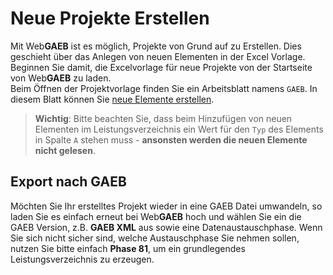 # Neue Projekte Erstellen

Mit Web**GAEB** ist es möglich, Projekte von Grund auf zu Erstellen. Dies geschieht über das Anlegen von neuen Elementen in der Excel Vorlage.  
Beginnen Sie damit, die Excelvorlage für neue Projekte von der Startseite von Web**GAEB** zu laden.  
Beim Öffnen der Projektvorlage finden Sie ein Arbeitsblatt namens `GAEB`. In diesem Blatt können Sie [neue Elemente erstellen](elemente_hinzufuegen.md).

> **Wichtig**: Bitte beachten Sie, dass beim Hinzufügen von neuen Elementen im Leistungsverzeichnis ein Wert für den `Typ` des Elements in Spalte `A` stehen muss - **ansonsten werden die neuen Elemente nicht gelesen**.

## Export nach GAEB

Möchten Sie Ihr erstelltes Projekt wieder in eine GAEB Datei umwandeln, so laden Sie es einfach erneut bei Web**GAEB** hoch und wählen Sie ein die GAEB Version, z.B. **GAEB XML** aus sowie eine Datenaustauschphase. Wenn Sie sich nicht sicher sind, welche Austauschphase Sie nehmen sollen, nutzen Sie bitte einfach **Phase 81**, um ein grundlegendes Leistungsverzeichnis zu erzeugen.
